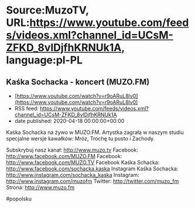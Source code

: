 # Source:MuzoTV, URL:https://www.youtube.com/feeds/videos.xml?channel_id=UCsM-ZFKD_8vlDjfhKRNUk1A, language:pl-PL

## Kaśka Sochacka - koncert (MUZO.FM)
 - [https://www.youtube.com/watch?v=r9oARuL8lv0](https://www.youtube.com/watch?v=r9oARuL8lv0)
 - RSS feed: https://www.youtube.com/feeds/videos.xml?channel_id=UCsM-ZFKD_8vlDjfhKRNUk1A
 - date published: 2020-04-18 00:00:00+00:00

Kaśka Sochacka na żywo w MUZO.FM. Artystka zagrała w naszym studiu specjalne wersje kawałków: Mróz, Trochę tu pusto i Zachody. 

Subskrybuj nasz kanał: http://www.muzo.tv
Facebook: http://www.facebook.com/MUZO.FM
Facebook: http://www.facebook.com/MUZO.TV
Facebook Kaśka Schacka: http://www.facebook.com/sochacka.kaska
Instagram Kaśka Sochacka: http://www.instagram.com/sochacka_kaska
Instagram: http://www.instagram.com/muzofm
Twitter: http://twitter.com/muzo_fm
Strona: http://www.muzo.fm 

#popolsku

